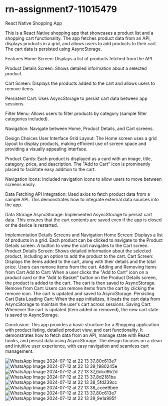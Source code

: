 # rn-assignment7-11015479


React Native Shopping App

This is a React Native shopping app that showcases a product list and a shopping cart functionality. The app fetches product data from an API, displays products in a grid, and allows users to add products to their cart. The cart data is persisted using AsyncStorage.

Features
Home Screen: Displays a list of products fetched from the API.

Product Details Screen: Shows detailed information about a selected product.

Cart Screen: Displays the products added to the cart and allows users to remove items.

Persistent Cart: Uses AsyncStorage to persist cart data between app sessions.

Filter Menu: Allows users to filter products by category (sample filter categories included).

Navigation: Navigate between Home, Product Details, and Cart screens.

Design Choices
User Interface
Grid Layout: The Home screen uses a grid layout to display products, making efficient use of screen space and providing a visually appealing interface.

Product Cards: Each product is displayed as a card with an image, title, category, price, and description. The "Add to Cart" icon is prominently placed to facilitate easy addition to the cart.

Navigation Icons: Included navigation icons to allow users to move between screens easily.

Data Fetching
API Integration: Used axios to fetch product data from a sample API. This demonstrates how to integrate external data sources into the app.

Data Storage
AsyncStorage: Implemented AsyncStorage to persist cart data. This ensures that the cart contents are saved even if the app is closed or the device is restarted.

Implementation Details
Screens and Navigation
Home Screen: Displays a list of products in a grid. Each product can be clicked to navigate to the Product Details screen. A button to view the cart navigates to the Cart screen.
Product Details Screen: Shows detailed information about the selected product, including an option to add the product to the cart.
Cart Screen: Displays the items added to the cart, along with their details and the total price. Users can remove items from the cart.
Adding and Removing Items from Cart
Add to Cart: When a user clicks the "Add to Cart" icon on a product card or the "Add to Basket" button on the Product Details screen, the product is added to the cart. The cart is then saved to AsyncStorage.
Remove from Cart: Users can remove items from the cart by clicking the remove icon. The cart is updated and saved to AsyncStorage.
Persisting Cart Data
Loading Cart: When the app initializes, it loads the cart data from AsyncStorage to maintain the user's cart across sessions.
Saving Cart: Whenever the cart is updated (item added or removed), the new cart state is saved to AsyncStorage.


Conclusion:
This app provides a basic structure for a Shopping application with product listing, detailed product view, and cart functionality. It demonstrates how to fetch data from an API, manage state with React hooks, and persist data using AsyncStorage. The design focuses on a clean and intuitive user experience, with easy navigation and seamless cart management.

![WhatsApp Image 2024-07-12 at 22 13 37_80c613e7](https://github.com/user-attachments/assets/0f04df52-6106-4936-9a47-6d42ed7c6c4a)
![WhatsApp Image 2024-07-12 at 22 13 39_1980245e](https://github.com/user-attachments/assets/4b909c16-1cfe-430b-8556-228494d01a52)
![WhatsApp Image 2024-07-12 at 22 13 37_6dcd9b2d](https://github.com/user-attachments/assets/f52da808-76dd-44f4-8209-05d14b97bf83)
![WhatsApp Image 2024-07-12 at 22 13 37_8d2181ba](https://github.com/user-attachments/assets/f1a869df-3fdf-4c1d-84ad-368db3ff511d)
![WhatsApp Image 2024-07-12 at 22 13 38_5fd239cc](https://github.com/user-attachments/assets/a18fc479-1159-4eb4-a34c-994128138de9)
![WhatsApp Image 2024-07-12 at 22 13 38_ccee9bee](https://github.com/user-attachments/assets/7efe08ea-2667-473c-b24c-eb2b987e10d9)
![WhatsApp Image 2024-07-12 at 22 13 37_80c613e7](https://github.com/user-attachments/assets/38af52d7-d80c-4bb7-aa27-b35b48651a9c)
![WhatsApp Image 2024-07-12 at 22 13 39_9e1a995f](https://github.com/user-attachments/assets/7b7ec326-7412-40bb-b937-aa0160993c0c)












